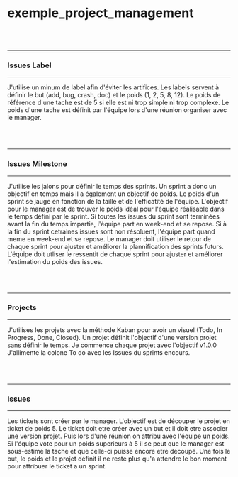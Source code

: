 # exemple_project_management

</br></br>
___
### Issues Label
___

J'utilise un minum de label afin d'éviter les artifices.
Les labels servent à définir le but (add, bug, crash, doc) et le poids (1, 2, 5, 8, 12).
Le poids de référence d'une tache est de 5 si elle est ni trop simple ni trop complexe.
Le poids d'une tache est définit par l'équipe lors d'une réunion organiser avec le manager.

</br></br>
___
### Issues Milestone
___

J'utilise les jalons pour définir le temps des sprints.
Un sprint a donc un objectif en temps mais il a également un objectif de poids.
Le poids d'un sprint se jauge en fonction de la taille et de l'efficatité de l'équipe.
L'objectif pour le manager est de trouver le poids idéal pour l'équipe réalisable dans le temps défini par le sprint.
Si toutes les issues du sprint sont terminées avant la fin du temps impartie, l'équipe part en week-end et se repose.
Si à la fin du sprint cetraines issues sont non résoluent, l'équipe part quand meme en week-end et se repose.
Le manager doit utiliser le retour de chaque sprint pour ajuster et améliorer la plannification des sprints futurs.
L'équipe doit utliser le ressentit de chaque sprint pour ajuster et améliorer l'estimation du poids des issues.

</br></br>
___
### Projects
___

J'utilises les projets avec la méthode Kaban pour avoir un visuel (Todo, In Progress, Done, Closed).
Un projet définit l'objectif d'une version projet sans définir le temps.
Je commence chaque projet avec l'objectif v1.0.0
J'allimente la colone To do avec les Issues du sprints encours.

</br></br>
___
### Issues
___

Les tickets sont créer par le manager.
L'objectif est de découper le projet en ticket de poids 5.
Le ticket doit etre créer avec un but et il doit etre associer une version projet.
Puis lors d'une réunion on attribu avec l'équipe un poids.
Si l'équipe vote pour un poids superieurs à 5 il se peut que le manager est sous-estimé la tache et que celle-ci puisse encore etre découpé.
Une fois le but, le poids et le projet définit il ne reste plus qu'a attendre le bon moment pour attribuer le ticket a un sprint.

</br></br>
